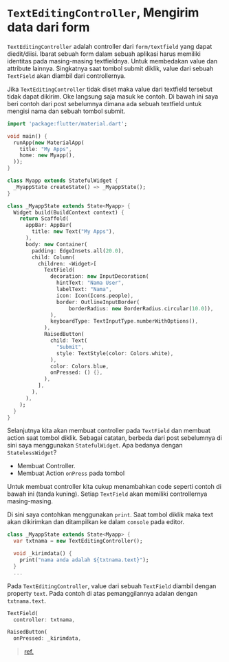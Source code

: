 # `TextEditingController`, Mengirim data dari form

`TextEditingController` adalah controller dari `form/textfield` yang dapat diedit/diisi. Ibarat sebuah form dalam sebuah aplikasi harus memiliki identitas pada masing-masing textfieldnya. Untuk membedakan value dan attribute lainnya. Singkatnya saat tombol submit diklik, value dari sebuah `TextField` akan diambil dari controllernya. 

Jika `TextEditingController` tidak diset maka value dari textfield tersebut tidak dapat dikirim.  Oke langsung saja masuk ke contoh. Di bawah ini saya beri contoh dari post sebelumnya dimana ada sebuah textfield untuk mengisi nama dan sebuah tombol submit.

```dart
import 'package:flutter/material.dart';

void main() {
  runApp(new MaterialApp(
    title: "My Apps",
    home: new Myapp(),
  ));
}

class Myapp extends StatefulWidget {
  _MyappState createState() => _MyappState();
}

class _MyappState extends State<Myapp> {
  Widget build(BuildContext context) {
    return Scaffold(
      appBar: AppBar(
        title: new Text("My Apps"),
      ),
      body: new Container(
        padding: EdgeInsets.all(20.0),
        child: Column(
          children: <Widget>[
            TextField(
              decoration: new InputDecoration(
                hintText: "Nama User",
                labelText: "Nama",
                icon: Icon(Icons.people),
                border: OutlineInputBorder(
                    borderRadius: new BorderRadius.circular(10.0)),
              ),
              keyboardType: TextInputType.numberWithOptions(),
            ),
            RaisedButton(
              child: Text(
                "Submit",
                style: TextStyle(color: Colors.white),
              ),
              color: Colors.blue,
              onPressed: () {},
            ),
          ],
        ),
      ),
    );
  }
}
```

Selanjutnya kita akan membuat controller pada `TextField` dan membuat action saat tombol diklik. Sebagai catatan, berbeda dari post sebelumnya di sini saya menggunakan `StatefulWidget`. Apa bedanya dengan `StatelessWidget`? 

- Membuat Controller.
- Membuat Action `onPress` pada tombol

Untuk membuat controller kita cukup menambahkan code seperti contoh di bawah ini (tanda kuning). Setiap `TextField` akan memiliki controllernya masing-masing.

Di sini saya contohkan menggunakan `print`. Saat tombol diklik maka text akan dikirimkan dan ditampilkan ke dalam `console` pada editor.

```dart
class _MyappState extends State<Myapp> {
  var txtnama = new TextEditingController();

  void _kirimdata() {
    print("nama anda adalah ${txtnama.text}");
  }
  ...
```
Pada `TextEditingController`, value dari sebuah `TextField` diambil dengan property `text`. Pada contoh di atas pemanggilannya adalan dengan `txtnama.text`.


```dart
TextField(
  controller: txtnama,
```
```dart
RaisedButton(
  onPressed: _kirimdata,
```

> [ref.](https://www.byriza.com/flutter-17-form-bagian-2-texteditingcontroller-mengirim-data-dari-form)
